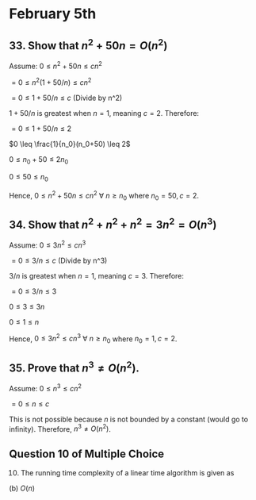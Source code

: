 # February 5th

## 33. Show that $n^2 + 50n = O(n^2)$

Assume:
$0 \leq n^2 + 50n \leq cn^2$

$= 0 \leq n^2(1+50/n) \leq cn^2$

$= 0 \leq 1+50/n \leq c$ (Divide by n^2)

$1+50/n$ is greatest when $n=1$, meaning $c=2$. Therefore:

$= 0 \leq 1+50/n \leq 2$

$0 \leq \frac{1}{n_0}(n_0+50) \leq 2$

$0 \leq n_0+50 \leq 2n_0$

$0 \leq 50 \leq n_0$

Hence, $0 \leq n^2 + 50n \leq cn^2 \ \forall\ n \geq n_0$ where $n_0=50,c=2$.

## 34. Show that $n^2+n^2+n^2 = 3n^2 = O(n^3)$

Assume:
$0 \leq 3n^2 \leq cn^3$

$= 0 \leq 3/n \leq c$ (Divide by n^3)

$3/n$ is greatest when $n=1$, meaning $c=3$. Therefore:

$= 0 \leq 3/n \leq 3$

$0 \leq 3 \leq 3n$

$0 \leq 1 \leq n$

Hence, $0 \leq 3n^2 \leq cn^3 \ \forall\ n \geq n_0$ where $n_0=1,c=2$.

## 35. Prove that $n^3 \neq O(n^2)$.

Assume:
$0 \leq n^3 \leq cn^2$

$= 0 \leq n \leq c$

This is not possible because $n$ is not bounded by a constant (would go to infinity). Therefore, $n^3 \neq O(n^2)$.

## Question 10 of Multiple Choice

10. The running time complexity of a linear time algorithm is given as

(b) $O(n)$
